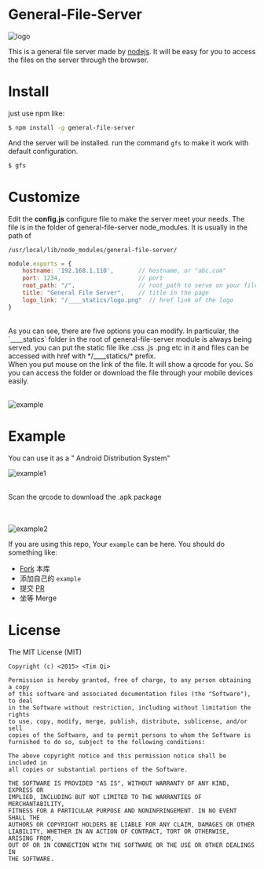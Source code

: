 General-File-Server
=============

![logo](https://raw.githubusercontent.com/timqi/general-file-server/master/____statics/logo.png)

This is a general file server made by [nodejs](http://nodejs.org). It will be easy for you to access the files on the server through the browser.

Install
=============

just use npm like:

```bash
$ npm install -g general-file-server
```

And the server will be installed. run the command `gfs` to make it work with default configuration.

```bash
$ gfs
```

Customize
=============

Edit the **config.js** configure file to make the server meet your needs. The file is in the folder of general-file-server node_modules. It is usually in the path of 

    /usr/local/lib/node_modules/general-file-server/

```javascript
module.exports = {
    hostname: '192.168.1.110',       // hostname, or "abc.com"
    port: 1234,                      // port
    root_path: "/",                  // root_path to serve on your file system 
    title: "General File Server",    // title in the page
    logo_link: "/____statics/logo.png"  // href link of the logo
}
```

<br/>
As you can see, there are five options you can modify. In particular, the `____statics` folder in the root of general-file-server module is always being served. you can put the static file like .css .js .png etc in it and files can be accessed with href with */____statics/* prefix.

<br/>
When you put mouse on the link of the file. It will show a qrcode for you. So you can access the folder or download the file through your mobile devices easily.
<br/><br/>

![example](https://raw.githubusercontent.com/timqi/general-file-server/master/____statics/example.png)

Example
=============

You can use it as a " Android Distribution System"

![example1](https://raw.githubusercontent.com/timqi/general-file-server/master/____statics/example1.png)
<br/><br/>

Scan the qrcode to download the .apk package

<br/><br/>
![example2](https://raw.githubusercontent.com/timqi/general-file-server/master/____statics/example2.png)


If you are using this repo, Your `example` can be here. You should do something like:

* [Fork](https://github.com/timqi/general-file-server) 本库
* 添加自己的 `example`
* 提交 [PR](https://github.com/timqi/general-file-server/compare) 
* 坐等 Merge 


License
=============

The MIT License (MIT)

    Copyright (c) <2015> <Tim Qi>

    Permission is hereby granted, free of charge, to any person obtaining a copy
    of this software and associated documentation files (the "Software"), to deal
    in the Software without restriction, including without limitation the rights
    to use, copy, modify, merge, publish, distribute, sublicense, and/or sell
    copies of the Software, and to permit persons to whom the Software is
    furnished to do so, subject to the following conditions:

    The above copyright notice and this permission notice shall be included in
    all copies or substantial portions of the Software.

    THE SOFTWARE IS PROVIDED "AS IS", WITHOUT WARRANTY OF ANY KIND, EXPRESS OR
    IMPLIED, INCLUDING BUT NOT LIMITED TO THE WARRANTIES OF MERCHANTABILITY,
    FITNESS FOR A PARTICULAR PURPOSE AND NONINFRINGEMENT. IN NO EVENT SHALL THE
    AUTHORS OR COPYRIGHT HOLDERS BE LIABLE FOR ANY CLAIM, DAMAGES OR OTHER
    LIABILITY, WHETHER IN AN ACTION OF CONTRACT, TORT OR OTHERWISE, ARISING FROM,
    OUT OF OR IN CONNECTION WITH THE SOFTWARE OR THE USE OR OTHER DEALINGS IN
    THE SOFTWARE.
